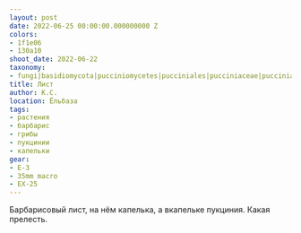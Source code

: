 ```yaml
---
layout: post
date: 2022-06-25 00:00:00.000000000 Z
colors:
- 1f1e06
- 130a10
shoot_date: 2022-06-22
taxonomy:
- fungi|basidiomycota|pucciniomycetes|pucciniales|pucciniaceae|puccinia|puccinia graminis
title: Лист
author: К.С.
location: Ёльбаза
tags:
- растения
- барбарис
- грибы
- пукцинии
- капельки
gear:
- E-3
- 35mm macro
- EX-25
---
```

Барбарисовый лист, на нём капелька, а вкапельке пукциния. Какая прелесть.

